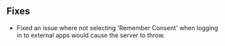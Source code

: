 ## Fixes

* Fixed an issue where not selecting 'Remember Consent' when logging in to external apps would cause the server to throw.

